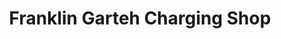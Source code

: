 ---
title: "Franklin Garteh Charging Shop"
url: /ganta/franklin-garteh-charging-shop/
shop: Elektronik
---